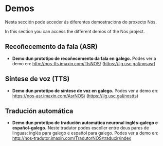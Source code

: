 # Demos
Nesta sección pode acceder ás diferentes demostracións do proxecto Nós. 

In this section you can access the different demos of the Nós project. 

## Recoñecemento da fala (ASR)

+ **Demo dun prototipo de recoñecemento da fala en galego.** Podes ver a demo en: http://nos-tts.imaxin.com/TtsNOS/ (https://ilg.usc.gal/nosasr)

## Síntese de voz (TTS)

+ **Demo dun prototipo de síntese de voz en galego.** Podes ver a demo en: https://nos-asr.imaxin.com/AsrNOS/ (https://ilg.usc.gal/nostts)

## Tradución automática 

+ **Demo dun prototipo de tradución automática neuronal inglés-galego e español-galego.** Neste tradutor podes escoller entre dous pares de linguas: inglés para galego e español para galego. Podes ver a demo en: http://nos-tradutor.imaxin.com/TradutorNOS/traducir/index
